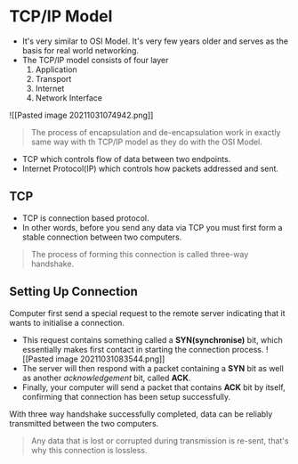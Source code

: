 # TCP/IP Model
-  It's very similar to OSI Model. It's very few years older and serves as the basis for real world networking.
-  The TCP/IP model consists of four layer
	1. Application
	2. Transport 
	3. Internet
	4. Network Interface

![[Pasted image 20211031074942.png]]

> The process of encapsulation and de-encapsulation work in exactly same way with th TCP/IP model as they do with the OSI Model.

- TCP which controls flow of data between two endpoints.
- Internet Protocol(IP) which controls how packets addressed and sent.

## TCP
- TCP is connection based protocol.
- In other words, before you send any data via TCP you must first form a stable connection between two computers.
> The process of forming this connection is called three-way handshake.

## Setting Up Connection
Computer first send a special request to the remote server indicating that it wants to initialise a connection.
- This request contains something called a **SYN(synchronise)** bit, which essentially makes first contact in starting the connection process.
![[Pasted image 20211031083544.png]]
- The server will then respond with a packet containing a **SYN** bit as well as another *acknowledgement* bit, called **ACK**.
- Finally, your computer will send a packet that contains **ACK** bit by itself, confirming that connection has been setup successfully.

With three way handshake successfully completed, data can be reliably transmitted between the two computers. 

>Any data that is lost or corrupted during transmission is re-sent, that's why this connection is lossless.




